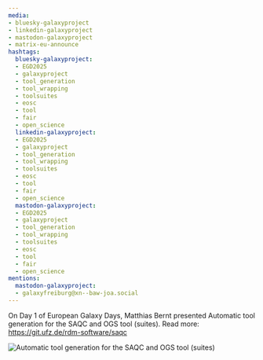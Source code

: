 ```yaml
---
media:
- bluesky-galaxyproject
- linkedin-galaxyproject
- mastodon-galaxyproject
- matrix-eu-announce
hashtags:
  bluesky-galaxyproject:
  - EGD2025
  - galaxyproject
  - tool_generation
  - tool_wrapping
  - toolsuites
  - eosc
  - tool
  - fair
  - open_science
  linkedin-galaxyproject:
  - EGD2025
  - galaxyproject
  - tool_generation
  - tool_wrapping
  - toolsuites
  - eosc
  - tool
  - fair
  - open_science
  mastodon-galaxyproject:
  - EGD2025
  - galaxyproject
  - tool_generation
  - tool_wrapping
  - toolsuites
  - eosc
  - tool
  - fair
  - open_science
mentions:
  mastodon-galaxyproject:
  - galaxyfreiburg@xn--baw-joa.social
---
```


On Day 1 of European Galaxy Days, Matthias Bernt presented Automatic tool generation for the SAQC and OGS tool (suites).
Read more: https://git.ufz.de/rdm-software/saqc

![Automatic tool generation for the SAQC and OGS tool (suites)](https://github.com/user-attachments/assets/79fa9949-a897-4d7a-a49c-e334d02dd4ab)